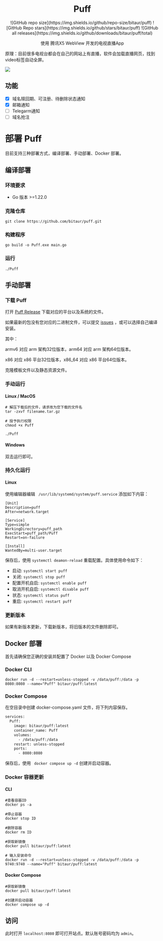 <div align="center">
    <h1>Puff</h1>
<div align="center">
![GitHub repo size](https://img.shields.io/github/repo-size/bitaur/puff)
![GitHub Repo stars](https://img.shields.io/github/stars/bitaur/puff)
![GitHub all releases](https://img.shields.io/github/downloads/bitaur/puff/total)

</div>
    <p>使用 腾讯X5 WebView 开发的电视直播App</p>
</div>
    <p>原理：目前很多电视台都会在自己的网站上有直播，软件会加载直播网页，找到video标签自动全屏。</p>

<img src="https://s2.loli.net/2024/10/01/9sfwrgutUqOaAxd.png"/>

## 功能

- [x] 域名赎回期、可注册、待删除状态通知
- [x] 邮箱通知
- [ ] Telegarm通知
- [ ] 域名抢注

# 部署 Puff

目前支持三种部署方式，编译部署、手动部署、Docker 部署。

## 编译部署

### 环境要求

- Go 版本 >=1.22.0

### 克隆仓库

``` shell
git clone https://github.com/bitaur/puff.git
```

### 构建程序

``` shell
go build -o Puff.exe main.go
```

### 运行

```
./Puff
```



## 手动部署

### 下载 Puff

打开 [Puff Release](https://github.com/BitAUR/Puff/releases) 下载对应的平台以及系统的文件。

如果最新的包没有您对应的二进制文件，可以提交 [issues](https://github.com/BitAUR/Puff/issues) ，或可以选择自己编译安装。

其中：

armv6 对应 arm 架构32位版本，arm64 对应 arm 架构64位版本。

x86 对应 x86 平台32位版本，x86_64 对应  x86 平台64位版本。

克隆模板文件以及静态资源文件。

### 手动运行

#### Linux / MacOS

``` shell
# 解压下载后的文件，请求改为您下载的文件名
tar -zxvf filename.tar.gz

# 授予执行权限
chmod +x Puff

./Puff
```

#### Windows

双击运行即可。

### 持久化运行

#### Linux

使用编辑器编辑 ``` /usr/lib/systemd/system/puff.service``` 添加如下内容：

``` shell
[Unit]
Description=puff
After=network.target
 
[Service]
Type=simple
WorkingDirectory=puff_path
ExecStart=puff_path/Puff
Restart=on-failure
 
[Install]
WantedBy=multi-user.target
```

保存后，使用 ```systemctl deamon-reload``` 重载配置。具体使用命令如下：

- 启动: `systemctl start puff`
- 关闭: `systemctl stop puff`
- 配置开机自启: `systemctl enable puff`
- 取消开机自启: `systemctl disable puff`
- 状态: `systemctl status puff`
- 重启: `systemctl restart puff`

### 更新版本

如果有新版本更新，下载新版本，将旧版本的文件删除即可。

## Docker 部署

首先请确保您正确的安装并配置了 Docker 以及 Docker Compose

### Docker CLI

``` shell
docker run -d --restart=unless-stopped -v /data/puff:/data -p 8080:8080 --name="Puff" bitaur/puff:latest
```

### Docker Compose

在空目录中创建 docker-compose.yaml 文件，将下列内容保存。

``` dockerfile
services:
  Puff:
    image: bitaur/puff:latest
    container_name: Puff
    volumes:
      - /data/puff:/data
    restart: unless-stopped
    ports:
      - 8080:8080
```

保存后，使用 ``` docker compose up -d``` 创建并启动容器。

### Docker 容器更新

#### CLI

```shell
#查看容器ID
docker ps -a

#停止容器
docker stop ID

#删除容器
docker rm ID

#获取新镜像
docker pull bitaur/puff:latest

# 输入安装命令
docker run -d --restart=unless-stopped -v /data/puff:/data -p 9740:9740 --name="Puff" bitaur/puff:latest
```

#### Docker Compose

``` shell
#获取新镜像
docker pull bitaur/puff:latest

#创建并启动容器
docker compose up -d
```

## 访问

此时打开 `localhost:8080` 即可打开站点。默认账号密码均为 `admin`。
